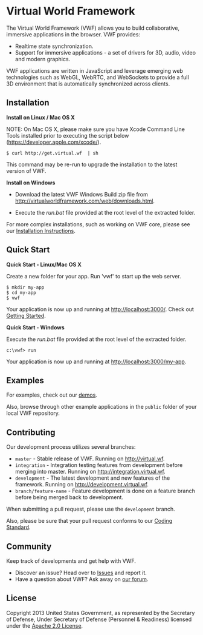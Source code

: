 # Virtual World Framework

The Virtual World Framework (VWF) allows you to build collaborative, immersive applications in the browser. VWF provides:

- Realtime state synchronization.
- Support for immersive applications - a set of drivers for 3D, audio, video and modern graphics.

VWF applications are written in JavaScript and leverage emerging web technologies such as WebGL, WebRTC, and WebSockets to provide a full 3D environment that is automatically synchronized across clients.

## Installation

**Install on Linux / Mac OS X**

NOTE: On Mac OS X, please make sure you have Xcode Command Line Tools installed prior to executing the script below (https://developer.apple.com/xcode/).

```
$ curl http://get.virtual.wf  | sh
```

This command may be re-run to upgrade the installation to the latest version of VWF.

**Install on Windows**

- Download the latest VWF Windows Build zip file from http://virtualworldframework.com/web/downloads.html.

- Execute the _run.bat_ file provided at the root level of the extracted folder.

For more complex installations, such as working on VWF core, please see our [Installation Instructions](http://www.virtual.wf/web/docs/install.html).

## Quick Start 

**Quick Start - Linux/Mac OS X** 

Create a new folder for your app. Run 'vwf' to start up the web server. 

```
$ mkdir my-app
$ cd my-app
$ vwf
```

Your application is now up and running at [http://localhost:3000/](http://localhost:3000/).
Check out [Getting Started](http://virtual.wf/web/docs/readme.html).

**Quick Start - Windows** 

Execute the _run.bat_ file provided at the root level of the extracted folder.

```
c:\vwf> run
```

Your application is now up and running at [http://localhost:3000/my-app](http://localhost:3000/my-app).

## Examples

For examples, check out our [demos](http://www.virtual.wf/web/catalog.html).

Also, browse through other example applications in the `public` folder of your
local VWF repository.

## Contributing

Our development process utilizes several branches:

* `master`                - Stable release of VWF. Running on http://virtual.wf.
* `integration`           - Integration testing features from development before merging into master. Running on http://integration.virtual.wf.
* `development`           - The latest development and new features of the framework. Running on http://development.virtual.wf.
* `branch/feature-name`   - Feature development is done on a feature branch before being merged back to development.

When submitting a pull request, please use the `development` branch.

Also, please be sure that your pull request conforms to our [Coding Standard](http://redmine.virtualworldframework.com/projects/vwf/wiki/JavaScript_Coding_Standard).

## Community

Keep track of developments and get help with VWF.

- Discover an issue? Head over to [Issues](https://github.com/virtual-world-framework/vwf/issues) and report it.
- Have a question about VWF? Ask away on [our forum](http://www.virtual.wf/web/forum.html).

## License

Copyright 2013 United States Government, as represented by the Secretary of Defense, Under Secretary of Defense (Personnel & Readiness) licensed under the [Apache 2.0 License](https://github.com/virtual-world-framework/vwf/blob/master/LICENSE).
